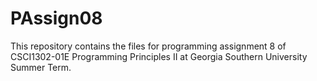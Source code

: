 # PAssign08
This repository contains the files for programming assignment 8 of CSCI1302-01E Programming Principles II at Georgia Southern University Summer Term.
